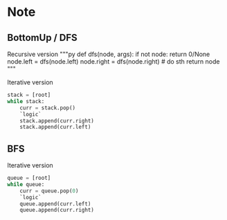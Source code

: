 # Note

## BottomUp / DFS

Recursive version
"""py
def dfs(node, args):
    if not node:
        return 0/None
    node.left = dfs(node.left)
    node.right = dfs(node.right)
    # do sth
    return node
"""

Iterative version

``` py
stack = [root]
while stack:
    curr = stack.pop()
    `logic`
    stack.append(curr.right)
    stack.append(curr.left)
```

## BFS

Iterative version

``` py
queue = [root]
while queue:
    curr = queue.pop(0)
    `logic`
    queue.append(curr.left)
    queue.append(curr.right)
```
